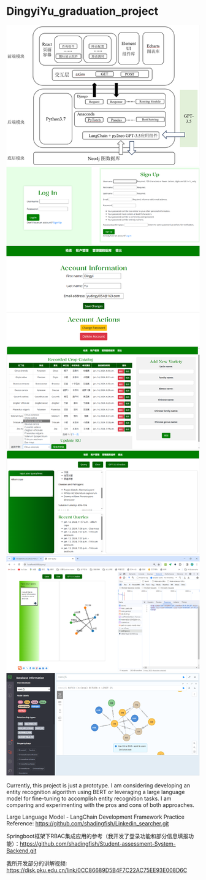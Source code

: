 # DingyiYu_graduation_project
![img_1.png](img_1.png)
![img_2.png](img_2.png)
![img_4.png](img_4.png)
![img_7.png](img_7.png)
![img_5.png](img_5.png)
![img.png](img.png)
![img_6.png](img_6.png)

Currently, this project is just a prototype. I am considering developing an entity recognition algorithm using BERT or leveraging a large language model for fine-tuning to accomplish entity recognition tasks. I am comparing and experimenting with the pros and cons of both approaches.

Large Language Model - LangChain Development Framework Practice Reference: https://github.com/shadingfish/Linkedin_searcher.git




Springboot框架下RBAC集成应用的参考（我开发了登录功能和部分信息填报功能）：https://github.com/shadingfish/Student-assessment-System-Backend.git

我所开发部分的讲解视频: https://disk.pku.edu.cn/link/0CC86689D5B4F7C22AC75EE93E008D6C